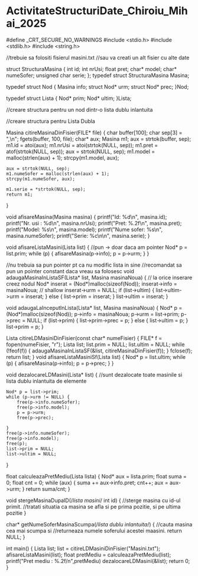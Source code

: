 # ActivitateStructuriDate_Chiroiu_Mihai_2025

#define _CRT_SECURE_NO_WARNINGS
#include <stdio.h>
#include <stdlib.h>
#include <string.h>

//trebuie sa folositi fisierul masini.txt
//sau va creati un alt fisier cu alte date




struct StructuraMasina {
	int id;
	int nrUsi;
	float pret;
	char* model;
	char* numeSofer;
	unsigned char serie;
};
typedef struct StructuraMasina Masina;

typedef struct Nod {
	Masina info;
	struct Nod* urm;
	struct Nod* prec;
}Nod;

typedef struct Lista {
	Nod* prim;
	Nod* ultim;
}Lista;

//creare structura pentru un nod dintr-o lista dublu inlantuita

//creare structura pentru Lista Dubla 

Masina citireMasinaDinFisier(FILE* file) {
	char buffer[100];
	char sep[3] = ",\n";
	fgets(buffer, 100, file);
	char* aux;
	Masina m1;
	aux = strtok(buffer, sep);
	m1.id = atoi(aux);
	m1.nrUsi = atoi(strtok(NULL, sep));
	m1.pret = atof(strtok(NULL, sep));
	aux = strtok(NULL, sep);
	m1.model = malloc(strlen(aux) + 1);
	strcpy(m1.model, aux);

	aux = strtok(NULL, sep);
	m1.numeSofer = malloc(strlen(aux) + 1);
	strcpy(m1.numeSofer, aux);

	m1.serie = *strtok(NULL, sep);
	return m1;
}

void afisareMasina(Masina masina) {
	printf("Id: %d\n", masina.id);
	printf("Nr. usi : %d\n", masina.nrUsi);
	printf("Pret: %.2f\n", masina.pret);
	printf("Model: %s\n", masina.model);
	printf("Nume sofer: %s\n", masina.numeSofer);
	printf("Serie: %c\n\n", masina.serie);
}

void afisareListaMasini(Lista list) {
	//pun -> doar daca am pointer
	Nod* p = list.prim;
	while (p) {
		afisareMasina(p->info);
		p = p->urm;
	}
}

//nu trebuia sa pun pointer pt ca nu modific lista in sine
//recomandat sa pun un pointer constant daca vreau sa folosesc
void adaugaMasinaInListaSF(Lista* list, Masina masinaNoua) {
	// la orice inserare creez nodul
	Nod* inserat = (Nod*)malloc(sizeof(Nod));
	inserat->info = masinaNoua; // shallow
	inserat->urm = NULL;
	if (list->ultim) {
		list->ultim->urm = inserat;
	}
	else {
		list->prim = inserat;
	}
	list->ultim = inserat;
}

void adaugaLaInceputInLista(Lista* list, Masina masinaNoua) {
	Nod* p = (Nod*)malloc(sizeof(Nod));
	p->info = masinaNoua;
	p->urm = list->prim;
	p->prec = NULL;
	if (list->prim) {
		list->prim->prec = p;
	}
	else {
		list->ultim = p;
	}
	list->prim = p;
}


Lista citireLDMasiniDinFisier(const char* numeFisier) {
	FILE* f = fopen(numeFisier, "r");
	Lista list;
	list.prim = NULL;
	list.ultim = NULL;
	while (!feof(f)) {
		adaugaMasinaInListaSF(&list, citireMasinaDinFisier(f));
	}
	fclose(f);
	return list;
}
void afisareListaMasiniSf(Lista list) {
	Nod* p = list.ultim;
	while (p) {
		afisareMasina(p->info);
		p = p->prec;
	}
}

void dezalocareLDMasini(Lista* list) {
	//sunt dezalocate toate masinile si lista dublu inlantuita de elemente
	
	Nod* p = list->prim;
	while (p->urm != NULL) {
		free(p->info.numeSofer);
		free(p->info.model);
		p = p->urm;
		free(p->prec);

	}
	free(p->info.numeSofer);
	free(p->info.model);
	free(p);
	list->prim = NULL;
	list->ultim = NULL;
}

float calculeazaPretMediu(Lista lista) {
	Nod* aux = lista.prim;
	float suma = 0;
	float cnt = 0;
	while (aux) {
		suma += aux->info.pret;
		cnt++;
		aux = aux->urm;
	}
	return suma/cnt;
}

void stergeMasinaDupaID(/*lista masini*/ int id) {
	//sterge masina cu id-ul primit.
	//tratati situatia ca masina se afla si pe prima pozitie, si pe ultima pozitie
}

char* getNumeSoferMasinaScumpa(/*lista dublu inlantuita*/) {
	//cauta masina cea mai scumpa si 
	//returneaza numele soferului acestei maasini.
	return NULL;
}

int main() {
	Lista list;
	list = citireLDMasiniDinFisier("Masini.txt");
	afisareListaMasini(list);
	float pretMediu = calculeazaPretMediu(list);
	printf("Pret mediu : %.2f/n",pretMediu)
	dezalocareLDMasini(&list);
	return 0;
}
